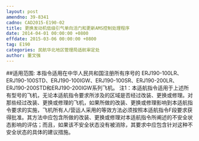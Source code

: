 ```yaml
---
layout: post
amendno: 39-8341
cadno: CAD2015-E190-02
title: 更换发动机低级引气单向活门和更新AMS控制处理程序
date: 2014-04-01 00:00:00 +0800
effdate: 2015-03-06 00:00:00 +0800
tag: E190
categories: 民航华北地区管理局适航审定处
author: 董文强
---
```


##适用范围:
本指令适用在中华人民共和国注册所有序号的 ERJ190-100LR、 ERJ190-100STD、ERJ190-100IGW、ERJ190-100SR、ERJ190-200LR、 ERJ190-200STD和ERJ190-200IGW系列飞机。 注1：本适航指令适用于上述所有型号的飞机，无论本适航指令要求所涉及的区域是否经过改装、更换或修理。对那些经过改装、更换或修理的飞机，如果所做的改装、更换或修理影响到本适航指令要求的实施，飞机所有人/营运人采用的等效方法必须按照本适航指令F段要求获得批准。其方法中应包含所做的改装、更换或修理对本适航指令所阐述的不安全状态影响的评估；而且，如果该不安全状态没有被消除，其要求中应包含针对这种不安全状态的具体的建议措施。

